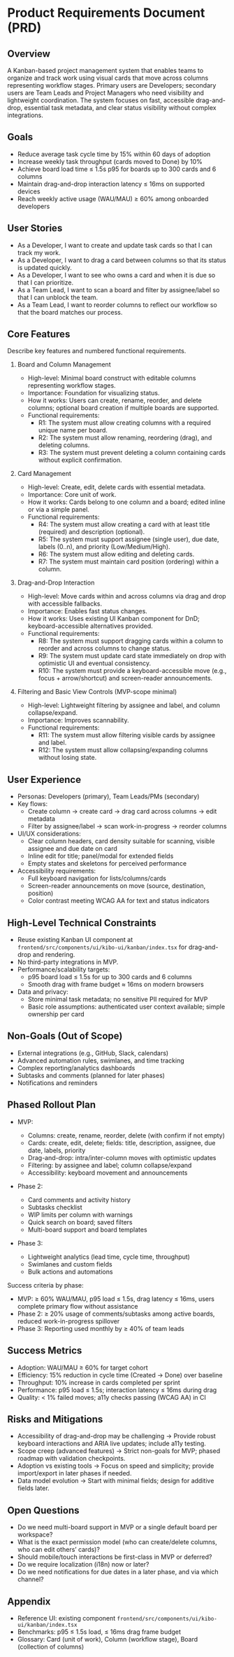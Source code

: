 # Product Requirements Document (PRD)

## Overview

A Kanban-based project management system that enables teams to organize and track work using visual cards that move across columns representing workflow stages. Primary users are Developers; secondary users are Team Leads and Project Managers who need visibility and lightweight coordination. The system focuses on fast, accessible drag-and-drop, essential task metadata, and clear status visibility without complex integrations.

## Goals

- Reduce average task cycle time by 15% within 60 days of adoption
- Increase weekly task throughput (cards moved to Done) by 10%
- Achieve board load time ≤ 1.5s p95 for boards up to 300 cards and 6 columns
- Maintain drag-and-drop interaction latency ≤ 16ms on supported devices
- Reach weekly active usage (WAU/MAU) ≥ 60% among onboarded developers

## User Stories

- As a Developer, I want to create and update task cards so that I can track my work.
- As a Developer, I want to drag a card between columns so that its status is updated quickly.
- As a Developer, I want to see who owns a card and when it is due so that I can prioritize.
- As a Team Lead, I want to scan a board and filter by assignee/label so that I can unblock the team.
- As a Team Lead, I want to reorder columns to reflect our workflow so that the board matches our process.

## Core Features

Describe key features and numbered functional requirements.

1) Board and Column Management
   - High-level: Minimal board construct with editable columns representing workflow stages.
   - Importance: Foundation for visualizing status.
   - How it works: Users can create, rename, reorder, and delete columns; optional board creation if multiple boards are supported.
   - Functional requirements:
     - R1: The system must allow creating columns with a required unique name per board.
     - R2: The system must allow renaming, reordering (drag), and deleting columns.
     - R3: The system must prevent deleting a column containing cards without explicit confirmation.

2) Card Management
   - High-level: Create, edit, delete cards with essential metadata.
   - Importance: Core unit of work.
   - How it works: Cards belong to one column and a board; edited inline or via a simple panel.
   - Functional requirements:
     - R4: The system must allow creating a card with at least title (required) and description (optional).
     - R5: The system must support assignee (single user), due date, labels (0..n), and priority (Low/Medium/High).
     - R6: The system must allow editing and deleting cards.
     - R7: The system must maintain card position (ordering) within a column.

3) Drag-and-Drop Interaction
   - High-level: Move cards within and across columns via drag and drop with accessible fallbacks.
   - Importance: Enables fast status changes.
   - How it works: Uses existing UI Kanban component for DnD; keyboard-accessible alternatives provided.
   - Functional requirements:
     - R8: The system must support dragging cards within a column to reorder and across columns to change status.
     - R9: The system must update card state immediately on drop with optimistic UI and eventual consistency.
     - R10: The system must provide a keyboard-accessible move (e.g., focus + arrow/shortcut) and screen-reader announcements.

4) Filtering and Basic View Controls (MVP-scope minimal)
   - High-level: Lightweight filtering by assignee and label, and column collapse/expand.
   - Importance: Improves scannability.
   - Functional requirements:
     - R11: The system must allow filtering visible cards by assignee and label.
     - R12: The system must allow collapsing/expanding columns without losing state.

## User Experience

- Personas: Developers (primary), Team Leads/PMs (secondary)
- Key flows:
  - Create column → create card → drag card across columns → edit metadata
  - Filter by assignee/label → scan work-in-progress → reorder columns
- UI/UX considerations:
  - Clear column headers, card density suitable for scanning, visible assignee and due date on card
  - Inline edit for title; panel/modal for extended fields
  - Empty states and skeletons for perceived performance
- Accessibility requirements:
  - Full keyboard navigation for lists/columns/cards
  - Screen-reader announcements on move (source, destination, position)
  - Color contrast meeting WCAG AA for text and status indicators

## High-Level Technical Constraints

- Reuse existing Kanban UI component at `frontend/src/components/ui/kibo-ui/kanban/index.tsx` for drag-and-drop and rendering.
- No third-party integrations in MVP.
- Performance/scalability targets:
  - p95 board load ≤ 1.5s for up to 300 cards and 6 columns
  - Smooth drag with frame budget ≈ 16ms on modern browsers
- Data and privacy:
  - Store minimal task metadata; no sensitive PII required for MVP
  - Basic role assumptions: authenticated user context available; simple ownership per card

## Non-Goals (Out of Scope)

- External integrations (e.g., GitHub, Slack, calendars)
- Advanced automation rules, swimlanes, and time tracking
- Complex reporting/analytics dashboards
- Subtasks and comments (planned for later phases)
- Notifications and reminders

## Phased Rollout Plan

- MVP:
  - Columns: create, rename, reorder, delete (with confirm if not empty)
  - Cards: create, edit, delete; fields: title, description, assignee, due date, labels, priority
  - Drag-and-drop: intra/inter-column moves with optimistic updates
  - Filtering: by assignee and label; column collapse/expand
  - Accessibility: keyboard movement and announcements

- Phase 2:
  - Card comments and activity history
  - Subtasks checklist
  - WIP limits per column with warnings
  - Quick search on board; saved filters
  - Multi-board support and board templates

- Phase 3:
  - Lightweight analytics (lead time, cycle time, throughput)
  - Swimlanes and custom fields
  - Bulk actions and automations

Success criteria by phase:
  - MVP: ≥ 60% WAU/MAU, p95 load ≤ 1.5s, drag latency ≤ 16ms, users complete primary flow without assistance
  - Phase 2: ≥ 20% usage of comments/subtasks among active boards, reduced work-in-progress spillover
  - Phase 3: Reporting used monthly by ≥ 40% of team leads

## Success Metrics

- Adoption: WAU/MAU ≥ 60% for target cohort
- Efficiency: 15% reduction in cycle time (Created → Done) over baseline
- Throughput: 10% increase in cards completed per sprint
- Performance: p95 load ≤ 1.5s; interaction latency ≤ 16ms during drag
- Quality: < 1% failed moves; a11y checks passing (WCAG AA) in CI

## Risks and Mitigations

- Accessibility of drag-and-drop may be challenging → Provide robust keyboard interactions and ARIA live updates; include a11y testing.
- Scope creep (advanced features) → Strict non-goals for MVP; phased roadmap with validation checkpoints.
- Adoption vs existing tools → Focus on speed and simplicity; provide import/export in later phases if needed.
- Data model evolution → Start with minimal fields; design for additive fields later.

## Open Questions

- Do we need multi-board support in MVP or a single default board per workspace?
- What is the exact permission model (who can create/delete columns, who can edit others’ cards)?
- Should mobile/touch interactions be first-class in MVP or deferred?
- Do we require localization (i18n) now or later?
- Do we need notifications for due dates in a later phase, and via which channel?

## Appendix

- Reference UI: existing component `frontend/src/components/ui/kibo-ui/kanban/index.tsx`
- Benchmarks: p95 ≤ 1.5s load, ≤ 16ms drag frame budget
- Glossary: Card (unit of work), Column (workflow stage), Board (collection of columns)


